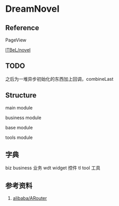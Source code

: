 # DreamNovel

## Reference

PageView

[lTBeL/novel](https://github.com/lTBeL/novel)

## TODO

之后为一堆异步初始化的东西加上回调，combineLast

## Structure

main module

business module

base module

tools module

## 字典

biz  business 业务
wdt widget 控件
tl tool 工具

## 参考资料

1. [alibaba/ARouter](https://github.com/alibaba/ARouter)